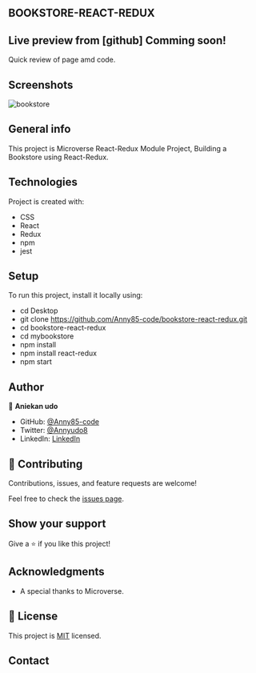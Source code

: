 ## BOOKSTORE-REACT-REDUX

## Live preview from [github] Comming soon!

Quick review of page amd code.

## Screenshots

![bookstore](https://user-images.githubusercontent.com/87186552/155023330-a47d0419-88e2-4227-839c-eaf00f190e7b.png)

## General info

This project is Microverse React-Redux Module Project,
Building a Bookstore using React-Redux.

## Technologies

Project is created with:

- CSS
- React
- Redux
- npm
- jest

## Setup

To run this project, install it locally using:

- cd Desktop
- git clone https://github.com/Anny85-code/bookstore-react-redux.git
- cd bookstore-react-redux
- cd mybookstore
- npm install
- npm install react-redux
- npm start

## Author

👤 **Aniekan udo**

- GitHub: [@Anny85-code](https://github.com/Anny85-code)
- Twitter: [@Annyudo8](https://twitter.com/Anny_udo8)
- LinkedIn: [LinkedIn](https://www.linkedin.com/in/aniekan-udo-665b65213/)

## 🤝 Contributing

Contributions, issues, and feature requests are welcome!

Feel free to check the [issues page](https://github.com/Anny85-code/bookstore-react-redux.git36).

## Show your support

Give a ⭐️ if you like this project!

## Acknowledgments

- A special thanks to Microverse.

## 📝 License

This project is [MIT](LICENSE) licensed.

## Contact
